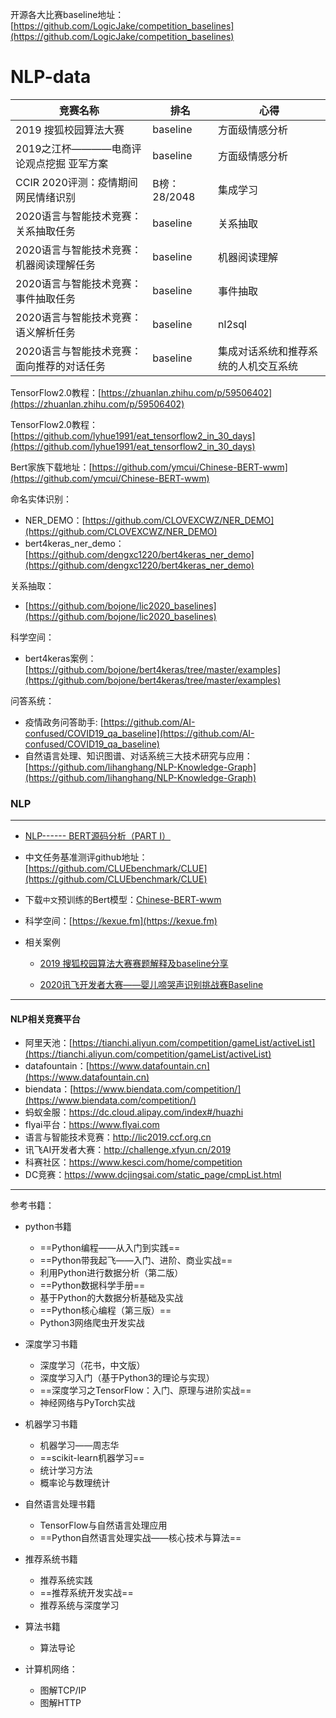 开源各大比赛baseline地址：[https://github.com/LogicJake/competition_baselines](https://github.com/LogicJake/competition_baselines)


# NLP-data
竞赛名称 | 排名 | 心得  
-|-|-
2019 搜狐校园算法大赛|baseline|方面级情感分析|
2019之江杯————电商评论观点挖掘 亚军方案|baseline|方面级情感分析|
CCIR 2020评测：疫情期间网民情绪识别| B榜：28/2048  | 集成学习 |
2020语言与智能技术竞赛：关系抽取任务|baseline| 关系抽取 |
2020语言与智能技术竞赛：机器阅读理解任务|baseline| 机器阅读理解 |
2020语言与智能技术竞赛：事件抽取任务|baseline| 事件抽取 |
2020语言与智能技术竞赛：语义解析任务|baseline| nl2sql |
2020语言与智能技术竞赛：面向推荐的对话任务|baseline| 集成对话系统和推荐系统的人机交互系统 |

TensorFlow2.0教程：[https://zhuanlan.zhihu.com/p/59506402](https://zhuanlan.zhihu.com/p/59506402)

TensorFlow2.0教程：[https://github.com/lyhue1991/eat_tensorflow2_in_30_days](https://github.com/lyhue1991/eat_tensorflow2_in_30_days)

Bert家族下载地址：[https://github.com/ymcui/Chinese-BERT-wwm](https://github.com/ymcui/Chinese-BERT-wwm)


命名实体识别：
* NER_DEMO：[https://github.com/CLOVEXCWZ/NER_DEMO](https://github.com/CLOVEXCWZ/NER_DEMO)
* bert4keras_ner_demo：[https://github.com/dengxc1220/bert4keras_ner_demo](https://github.com/dengxc1220/bert4keras_ner_demo)

关系抽取：

* [https://github.com/bojone/lic2020_baselines](https://github.com/bojone/lic2020_baselines)

科学空间：

* bert4keras案例：[https://github.com/bojone/bert4keras/tree/master/examples](https://github.com/bojone/bert4keras/tree/master/examples)

问答系统：

* 疫情政务问答助手: [https://github.com/AI-confused/COVID19_qa_baseline](https://github.com/AI-confused/COVID19_qa_baseline)
* 自然语言处理、知识图谱、对话系统三大技术研究与应用：[https://github.com/lihanghang/NLP-Knowledge-Graph](https://github.com/lihanghang/NLP-Knowledge-Graph)



### NLP
---

* [NLP------ BERT源码分析（PART I）](https://blog.csdn.net/weixin_42247922/article/details/105584366)
* 中文任务基准测评github地址：[https://github.com/CLUEbenchmark/CLUE](https://github.com/CLUEbenchmark/CLUE)
* 下载```中文```预训练的Bert模型：[Chinese-BERT-wwm](https://github.com/ymcui/Chinese-BERT-wwm)

* 科学空间：[https://kexue.fm](https://kexue.fm)


- 相关案例
    * [2019 搜狐校园算法大赛赛题解释及baseline分享](https://blog.csdn.net/weixin_42247922/article/details/104883897)

    * [2020讯飞开发者大赛——婴儿啼哭声识别挑战赛Baseline](https://blog.csdn.net/weixin_42247922/article/details/104884012)



---

#### NLP相关竞赛平台 
* 阿里天池：[https://tianchi.aliyun.com/competition/gameList/activeList](https://tianchi.aliyun.com/competition/gameList/activeList)
* datafountain：[https://www.datafountain.cn](https://www.datafountain.cn)
* biendata：[https://www.biendata.com/competition/](https://www.biendata.com/competition/)
* 蚂蚁金服：https://dc.cloud.alipay.com/index#/huazhi 
* flyai平台：https://www.flyai.com
* 语言与智能技术竞赛：http://lic2019.ccf.org.cn
* 讯飞AI开发者大赛：http://challenge.xfyun.cn/2019
* 科赛社区：https://www.kesci.com/home/competition
* DC竞赛：https://www.dcjingsai.com/static_page/cmpList.html

---

参考书籍：
- python书籍
	* ==Python编程——从入门到实践==
	* ==Python带我起飞——入门、进阶、商业实战==
	* 利用Python进行数据分析（第二版）
	* ==Python数据科学手册==
	* 基于Python的大数据分析基础及实战
	* ==Python核心编程（第三版）==
	* Python3网络爬虫开发实战

- 深度学习书籍
	* 深度学习（花书，中文版）
	* 深度学习入门（基于Python3的理论与实现）
	* ==深度学习之TensorFlow：入门、原理与进阶实战==
	* 神经网络与PyTorch实战

- 机器学习书籍
	* 机器学习——周志华
	* ==scikit-learn机器学习==
	* 统计学习方法
	* 概率论与数理统计

- 自然语言处理书籍
	* TensorFlow与自然语言处理应用
	* ==Python自然语言处理实战——核心技术与算法==

- 推荐系统书籍
	* 推荐系统实践
	* ==推荐系统开发实战==
	* 推荐系统与深度学习

- 算法书籍
	* 算法导论

- 计算机网络：
	* 图解TCP/IP
	* 图解HTTP

